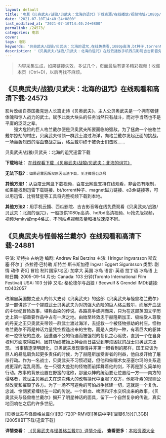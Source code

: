```yaml
---
layout: default
title: '电影《贝奥武夫/战狼/贝武夫：北海的诅咒》下载资源/在线播放/视频地址/1080p/高清/蓝光'
date: "2021-07-10T14:40:24+0800"
last_modified_at: "2021-07-10T14:40:24+0800"
permalink: /24573/
categories: 电影
cover:
tags: 电影
keywords: '贝奥武夫/战狼/贝武夫：北海的诅咒,在线免费看,1080p高清,bt种子,torrent,百度云盘,magnet,磁力链,迅雷下载资源'
description: '《贝奥武夫/战狼/贝武夫：北海的诅咒》在线云播放手机西瓜影院吉吉影音免费看，1080p高清bd/hd未删减完整版和tc抢先枪版，mkv/mp4格式，附带bt/torrent种子、magnet/磁力链、百度云盘、网盘资源迅雷下载链接'
---
```


>内容采集生成，如果链接失效，多试几个，页面最后有更多精彩视频！收藏本页（Ctrl+D)，以后再找不麻烦。


## 《贝奥武夫/战狼/贝武夫：北海的诅咒》在线观看和高清下载-24573

影片改编自英国撒克逊人长篇史诗《贝奥武夫》。主人公贝奥武夫是一个拥有强健体魄和惊人战力的武士。赋予此类大块头的任务当然只有战斗，而对手当然也不是平庸的泛泛之辈。<br />　　强大危险的巨人格兰戴尔便是贝奥武夫所要面临的强敌。为了拯救一个被格兰戴尔掠劫的村庄，贝奥武夫带领一群武士渡过海洋，向格兰戴尔发起正面的挑战。一场轰轰烈烈的浴血奋战之后，格兰戴尔终于被勇士们击败&hellip;…


贝奥武夫/战狼/贝武夫：北海的诅咒迅雷下载

**下载地址**： [在线观看下载 《贝奥武夫/战狼/贝武夫：北海的诅咒》](https://www.993dy.com//vod-detail-id-23631.html) 


**无法下载?**：`如果迅雷因版权原因无法下载，关注微信公众号 `

**其他方法1**：从百度云网盘下载视频，百度云网盘支持在线观看，非会员有限制，如果能找到迅雷下载链接、bt/torrent种子、magnet磁力链接、e2dk链接等，可以用迅雷、比特彗星等工具将完整视频下载到本地。

**其他方法2**：用手机云播、西瓜影院、吉吉影音等在线免费观看《贝奥武夫/战狼/贝武夫：北海的诅咒》，一般提供1080p高清、hd/bd高清视频、tc抢先版视频，视频为mkv或mp4格式，不同站点视频质量和播放速度不同。


## 《贝奥武夫与怪兽格兰戴尔》在线观看和高清下载-24881

导演: 斯特拉·古纳逊 编剧: Andrew Rai Berzins 主演: Hringur Ingvarsson 斯宾塞·怀尔丁 杰拉德·巴特勒 斯特兰·斯卡斯加德 Ingvar Eggert Sigurðsson 类型: 剧情 动作 奇幻 冒险 制片国家/地区: 加拿大 英国 冰岛 语言: 英语 拉丁语 冰岛语 上映日期: 2005-09-14 片长: Canada: 103 分钟(Toronto International Film Festival) USA: 103 分钟 又名: 格伦德尔与战狼 / Beowulf & Grendel IMDb链接: tt0402057

改编自英国撒克逊人的伟大史诗《贝奥武夫》的这部《贝奥武夫与怪兽格兰戴尔》是一部讲述了一个挪威武士贝奥武夫为对抗强大危险的巨人格兰戴尔，而展开血战的中世纪冒险故事，堪称血染的传说。各路高手蜂拥而来，只为在这部英国文学历史上第一部重要作品中占有一席之地。由始至终效忠于赫隆斯加王、极端受人尊敬的丹麦之王贝奥武夫带领一群武士渡过海洋，去拯救一个被怪物掠劫的村庄。怪物格兰戴尔不再是神话力量凭空捏造出来的生物，而是人类的一种，有着巨大的躯体和一腔愤怒的血液，因遭遇不公的待遇而被强烈的复仇之心驱使，直到一个在自身权利方面取得胜利、因其功绩被抬上神台而日益受到麻烦困扰的战士贝奥武夫出现。 当事情逐渐明朗化，贝奥武夫发现事情并非第一眼看到的那样，国王应该为巨人的暴乱肩负起更多责任的时候，为了赫隆斯加受害者的利益，他自发开始了屠杀行动。作为一名战士，贝奥武夫不习惯迟疑，但他和催眠术女巫塞尔玛的关系造成更深的混乱局面。在一只强大差劲的怪物面前挥舞着他的剑，不再是那么简单的行动。故事的背景设置在野蛮的北欧，那里众神的统治要让位置给一方——南方的侵略者，救世主贝奥武夫在这次伟大的改朝换代中臣服了双方，他那朴素的规则公然改变和摧毁了各方。为了一场不可避免的可怕战争修建一切，这就是一个复仇、忠诚、怜悯紧紧缠绕在一起的传说。一个鲜血、啤酒和汗水交织出来的故事，《贝奥武夫与怪兽格兰戴尔》揭开了明星神话的面具，留下一个自然复杂的传说，真实地回响在之后的许多世纪。


[贝奥武夫与怪兽格兰戴尔][BD-720P-RMVB][英语中字][豆瓣6.1分][1.3GB][2005][BT下载/迅雷下载]

**详情查看**： [《贝奥武夫与怪兽格兰戴尔》详情介绍](/movie/24881/)， **查看更多**：[本站资源大全](/movie/t/all/)

